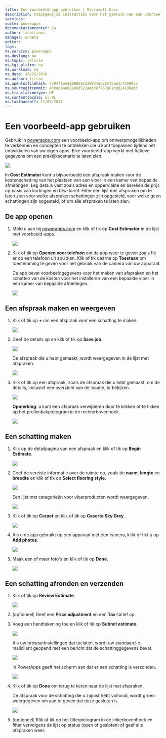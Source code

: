 ```yaml
---
title: Een voorbeeld-app gebruiken | Microsoft Docs
description: Stapsgewijze instructies voor het gebruik van een voorbeeld-app in powerapps.com.
services: 
suite: powerapps
documentationcenter: na
author: linhtranms
manager: anneta
editor: 
tags: 
ms.service: powerapps
ms.devlang: na
ms.topic: article
ms.tgt_pltfrm: na
ms.workload: na
ms.date: 10/25/2016
ms.author: litran
ms.openlocfilehash: 7794f1ee28898016d3e8d4ac855f6ae1cf2090c7
ms.sourcegitcommit: 43be6a4e08849d522aabb6f767a81c092419babc
ms.translationtype: HT
ms.contentlocale: nl-NL
ms.lasthandoff: 11/07/2017
---
```

# <a name="use-a-sample-app"></a>Een voorbeeld-app gebruiken
Gebruik in [powerapps.com](http://web.powerapps.com) een voorbeeld-app om ontwerpmogelijkheden te verkennen en concepten te ontdekken die u kunt toepassen tijdens het ontwikkelen van uw eigen apps. Elke voorbeeld-app werkt met fictieve gegevens om een praktijkscenario te laten zien.

![](./media/open-and-run-a-sample-app/portal-home.png)

In **Cost Estimator** kunt u bijvoorbeeld een afspraak maken voor de kostenschatting van het plaatsen van een vloer in een kamer van bepaalde afmetingen. Leg details vast zoals adres en oppervlakte en bereken de prijs op basis van kortingen en btw-tarief. Filter een lijst met afspraken om te laten zien voor welke afspraken schattingen zijn opgesteld, voor welke geen schattingen zijn opgesteld, of om alle afspraken te laten zien.

## <a name="open-the-app"></a>De app openen
1. Meld u aan bij [powerapps.com](https://web.powerapps.com) en klik of tik op **Cost Estimator** in de lijst met voorbeeld-apps.
   
    ![](./media/open-and-run-a-sample-app/app-tile.png)
2. Klik of tik op **Openen voor telefoon** om de app weer te geven zoals hij er op een telefoon uit zou zien. Klik of tik daarna op **Toestaan** om toestemming te geven voor het gebruik van de camera van uw apparaat.
   
    De app bevat voorbeeldgegevens voor het maken van afspraken en het schatten van de kosten voor het installeren van een bepaalde vloer in een kamer van bepaalde afmetingen.
   
    ![](./media/open-and-run-a-sample-app/cost_estimator_home.png)

## <a name="make-and-view-an-appointment"></a>Een afspraak maken en weergeven
1. Klik of tik op **+** om een afspraak voor een schatting te maken.
   
    ![](./media/open-and-run-a-sample-app/cost_estimator_add.png)
2. Geef de details op en klik of tik op **Save job**.
   
    ![](./media/open-and-run-a-sample-app/cost_estimator_new.png)
   
    De afspraak die u hebt gemaakt, wordt weergegeven in de lijst met afspraken.
   
    ![](./media/open-and-run-a-sample-app/new_job_added.png)
3. Klik of tik op een afspraak, zoals de afspraak die u hebt gemaakt, om de details, inclusief een overzicht van de locatie, te bekijken.
   
    ![](./media/open-and-run-a-sample-app/job_details.png)
   
    **Opmerking**: u kunt een afspraak verwijderen door te klikken of te tikken op het prullenbakpictogram in de rechterbovenhoek.
   
    ![](./media/open-and-run-a-sample-app/job_delete.png)

## <a name="create-an-estimate"></a>Een schatting maken
1. Klik op de detailpagina van een afspraak en klik of tik op **Begin Estimate**.
   
    ![](./media/open-and-run-a-sample-app/begin_estimate.png)
2. Geef de vereiste informatie over de ruimte op, zoals de **naam**, **lengte** en **breedte** en klik of tik op **Select flooring style**.
   
    ![](./media/open-and-run-a-sample-app/dimensions.png)
   
    Een lijst met categorieën voor vloerproducten wordt weergegeven.
   
    ![](./media/open-and-run-a-sample-app/select_flooring_type.png)
3. Klik of tik op **Carpet** en klik of tik op **Caserta Sky Grey**.
   
    ![](./media/open-and-run-a-sample-app/carpet.png)
4. Als u de app gebruikt op een apparaat met een camera, klikt of tikt u op **Add photos**.
   
    ![](./media/open-and-run-a-sample-app/add_photos.png)
5. Maak een of meer foto's en klik of tik op **Done**.
   
    ![](./media/open-and-run-a-sample-app/take_photos.png)

## <a name="finish-and-submit-an-estimate"></a>Een schatting afronden en verzenden
1. Klik of tik op **Review Estimate**.
   
    ![](./media/open-and-run-a-sample-app/review_estimate.png)
2. (optioneel) Geef een **Price adjustment** en een **Tax**-tarief op.
3. Voeg een handtekening toe en klik of tik op **Submit estimate**.
   
    ![](./media/open-and-run-a-sample-app/submit_estimate.png)
   
    Als uw browserinstellingen dat toelaten, wordt uw standaard-e-mailclient geopend met een bericht dat de schattinggegevens bevat.
   
    ![](./media/open-and-run-a-sample-app/email.png)
   
    In PowerApps geeft het scherm aan dat er een schatting is verzonden.
   
    ![](./media/open-and-run-a-sample-app/done.png)
4. Klik of tik op **Done** om terug te keren naar de lijst met afspraken.
   
    De afspraak voor de schatting die u zojuist hebt voltooid, wordt groen weergegeven om aan te geven dat deze gesloten is.
   
    ![](./media/open-and-run-a-sample-app/estimate_done.png)
5. (optioneel) Klik of tik op het filterpictogram in de linkerbovenhoek en filter vervolgens de lijst op status (open of gesloten) of geef alle afspraken weer.

